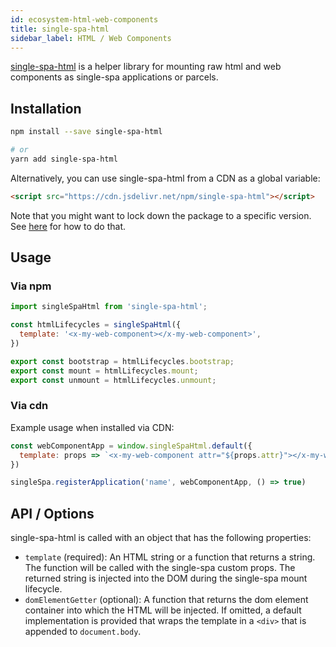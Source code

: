 ```yaml
---
id: ecosystem-html-web-components
title: single-spa-html
sidebar_label: HTML / Web Components
---
```


[single-spa-html](https://github.com/CanopyTax/single-spa-html) is a helper library for mounting raw html and web components as
single-spa applications or parcels.

## Installation
```sh
npm install --save single-spa-html

# or
yarn add single-spa-html
```

Alternatively, you can use single-spa-html from a CDN as a global variable:
```html
<script src="https://cdn.jsdelivr.net/npm/single-spa-html"></script>
```

Note that you might want to lock down the package to a specific version. See [here](https://cdn.jsdelivr.net/npm/single-spa-html) for
how to do that.

## Usage
### Via npm

```js
import singleSpaHtml from 'single-spa-html';

const htmlLifecycles = singleSpaHtml({
  template: '<x-my-web-component></x-my-web-component>',
})

export const bootstrap = htmlLifecycles.bootstrap;
export const mount = htmlLifecycles.mount;
export const unmount = htmlLifecycles.unmount;
```

### Via cdn
Example usage when installed via CDN:

```js
const webComponentApp = window.singleSpaHtml.default({
  template: props => `<x-my-web-component attr="${props.attr}"></x-my-web-component>`,
})

singleSpa.registerApplication('name', webComponentApp, () => true)
```

## API / Options
single-spa-html is called with an object that has the following properties:
- `template` (required): An HTML string or a function that returns a string. The function will be called with the single-spa custom props. The returned string is injected into the DOM during the single-spa mount lifecycle.
- `domElementGetter` (optional): A function that returns the dom element container into which the HTML will be injected. If omitted,
  a default implementation is provided that wraps the template in a `<div>` that is appended to `document.body`.
